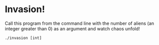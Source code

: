 # Invasion!

Call this program from the command line with the number of aliens (an integer greater than 0) as an argument and watch chaos unfold!

`./invasion [int]`
